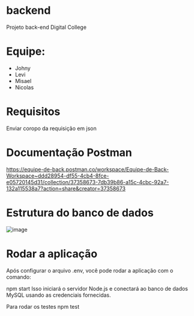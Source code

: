 # backend
Projeto back-end Digital College

# Equipe:
 - Johny
 - Levi
 - Misael
 - Nicolas

# Requisitos
Enviar coropo da requisição em json

# Documentação Postman
https://equipe-de-back.postman.co/workspace/Equipe-de-Back-Workspace~ddd28954-df55-4cb4-8fce-e05720145d31/collection/37358673-7db39b86-a15c-4cbc-92a7-132a115538a7?action=share&creator=37358673

# Estrutura do banco de dados
![image](https://github.com/user-attachments/assets/fed6e14f-8cb7-4c4a-af10-72cc01ba5bc4)

# Rodar a aplicação
Após configurar o arquivo .env, você pode rodar a aplicação com o comando:

npm start
Isso iniciará o servidor Node.js e conectará ao banco de dados MySQL usando as credenciais fornecidas.

Para rodar os testes
npm test
